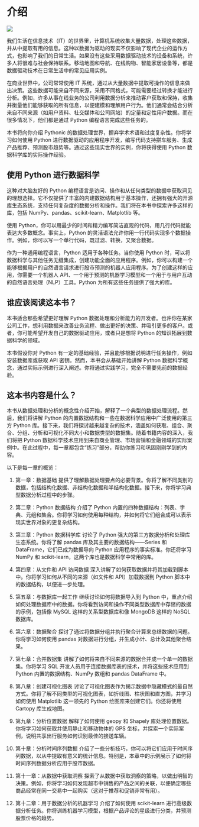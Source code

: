 # 介绍

![](img/chapterart.png)

我们生活在信息技术（IT）的世界里，计算机系统收集大量数据，处理这些数据，并从中提取有用的信息。这种以数据为驱动的现实不仅影响了现代企业的运作方式，也影响了我们的日常生活。如果没有这些采用数据驱动技术的设备和系统，许多人将很难与社会保持联系。移动地图和导航、在线购物、智能家居设备等，都是数据驱动技术在日常生活中的常见应用实例。

在商业世界中，公司常常使用 IT 系统，通过从大量数据中提取可操作的信息来做出决策。这些数据可能来自不同来源，采用不同格式，可能需要经过转换才能进行分析。例如，许多从事在线业务的公司利用数据分析来推动客户获取和保持，收集并衡量他们能够获取的所有信息，以便建模和理解用户行为。他们通常会结合分析来自不同来源（如用户资料、社交媒体和公司网站）的定量和定性用户数据。而在很多情况下，他们都是通过 Python 编程语言完成这些任务的。

本书将向你介绍 Pythonic 的数据处理世界，摒弃学术术语和过度复杂性。你将学习如何使用 Python 进行数据驱动的应用程序开发，编写代码支持拼车服务、生成产品推荐、预测股市趋势等。通过这些现实世界的实例，你将获得使用 Python 数据科学库的实际操作经验。

## 使用 Python 进行数据科学

这种对大脑友好的 Python 编程语言是访问、操作和从任何类型的数据中获取洞见的理想选择。它不仅提供了丰富的内建数据结构用于基本操作，还拥有强大的开源库生态系统，支持任何复杂度的数据分析和操作。我们将在本书中探索许多这样的库，包括 NumPy、pandas、scikit-learn、Matplotlib 等。

使用 Python，你可以用最少的时间和精力编写简洁直观的代码，用几行代码就能表达大多数概念。事实上，Python 的灵活语法允许你用一行代码实现多个数据操作。例如，你可以写一个单行代码，既过滤、转换，又聚合数据。

作为一种通用编程语言，Python 适用于各种任务。当你使用 Python 时，可以将数据科学与其他任务无缝集成，创建功能全面的应用程序。例如，你可以构建一个能够根据用户的自然语言请求进行股市预测的机器人应用程序。为了创建这样的应用，你需要一个机器人 API、一个用于预测的机器学习模型和一个用于与用户互动的自然语言处理（NLP）工具。Python 为所有这些任务提供了强大的库。

## 谁应该阅读这本书？

本书适合那些希望更好理解 Python 数据处理和分析能力的开发者。也许你在某家公司工作，想利用数据来改善业务流程、做出更好的决策、并吸引更多的客户。或者，你可能希望开发自己的数据驱动应用，或者只是想将 Python 的知识拓展到数据科学的领域。

本书假设你对 Python 有一定的基础经验，并且能够根据说明进行任务操作，例如安装数据库或获取 API 密钥。然而，本书会从基础开始讲解 Python 数据科学概念，通过实际示例进行深入阐述。你将通过实践学习，完全不需要先前的数据经验。

## 这本书内容是什么？

本书从数据处理和分析的概念性介绍开始，解释了一个典型的数据处理流程。然后，我们将讲解 Python 的内置数据结构和一些在数据科学应用中广泛使用的第三方 Python 库。接下来，我们将探讨越来越复杂的技术，涵盖如何获取、组合、聚合、分组、分析和可视化不同大小和数据类型的数据集。随着书籍内容的深入，我们将把 Python 数据科学技术应用到来自商业管理、市场营销和金融领域的实际案例中。在此过程中，每一章都包含“练习”部分，帮助你练习和巩固刚刚学到的内容。

以下是每一章的概览：

1.  第一章：数据基础 提供了理解数据处理要点的必要背景。你将了解不同类别的数据，包括结构化数据、非结构化数据和半结构化数据。接下来，你将学习典型数据分析过程中的步骤。

1.  第二章：Python 数据结构 介绍了 Python 内置的四种数据结构：列表、字典、元组和集合。你将学习如何使用每种结构，并如何将它们组合成可以表示现实世界对象的更复杂结构。

1.  第三章：Python 数据科学库 讨论了 Python 强大的第三方数据分析和处理库生态系统。你将了解 pandas 库及其主要的数据结构——Series 和 DataFrame，它们已成为数据导向 Python 应用程序的事实标准。你还将学习 NumPy 和 scikit-learn，这两个库也是数据科学中常用的库。

1.  第四章：从文件和 API 访问数据 深入讲解了如何获取数据并将其加载到脚本中。你将学习如何从不同的来源（如文件和 API）加载数据到 Python 脚本中的数据结构，以便进一步处理。

1.  第五章：与数据库一起工作 继续讨论如何将数据导入到 Python 中，重点介绍如何处理数据库中的数据。你将看到访问和操作不同类型数据库中存储的数据的示例，包括像 MySQL 这样的关系型数据库和像 MongoDB 这样的 NoSQL 数据库。

1.  第六章：数据聚合 探讨了通过将数据分组并执行聚合计算来总结数据的问题。你将学习如何使用 pandas 对数据进行分组，并生成小计、总计及其他聚合结果。

1.  第七章：合并数据集 讲解了如何将来自不同来源的数据合并成一个单一的数据集。你将学习 SQL 开发人员用于连接数据库表的技术，并将这些技术应用到 Python 内置的数据结构、NumPy 数组和 pandas DataFrame 中。

1.  第八章：创建可视化图表 讨论了可视化图表作为揭示数据中隐藏模式的最自然方式。你将了解不同类型的可视化图表，如折线图、柱状图和直方图，并学习如何使用 Matplotlib 这一领先的 Python 绘图库来创建它们。你还将使用 Cartopy 库生成地图。

1.  第九章：分析位置数据 解释了如何使用 geopy 和 Shapely 库处理位置数据。你将学习如何获取并使用静止和移动物体的 GPS 坐标，并探索一个实际案例，说明共享出行服务如何识别最佳的接送车辆。

1.  第十章：分析时间序列数据 介绍了一些分析技巧，你可以将它们应用于时间序列数据，以从中提取有意义的统计信息。特别是，本章中的示例展示了如何将时间序列数据分析应用于股市数据。

1.  第十一章：从数据中获取洞察 探索了从数据中获取洞察的策略，以做出明智的决策。例如，你将学习如何发现超市中销售的产品之间的关联，以便确定哪些商品经常在同一交易中一起购买（这对于推荐和促销非常有用）。

1.  第十二章：用于数据分析的机器学习 介绍了如何使用 scikit-learn 进行高级数据分析任务。你将训练机器学习模型，根据产品评论的星级进行分类，并预测股票价格的趋势。
